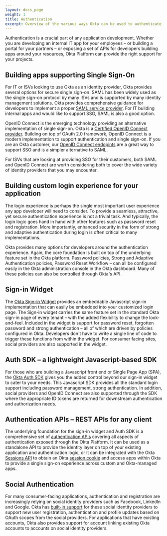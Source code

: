 ```yaml
---
layout: docs_page
weight: 1
title: Authentication
excerpt: Overview of the various ways Okta can be used to authenticate users depending on your needs.
---
```


Authentication is a crucial part of any application development.  Whether you are developing an internal IT app for your employees – or building a portal for your partners – or exposing a set of APIs for developers building apps around your resources, Okta Platform can provide the right support for your projects.

## Building apps supporting Single Sign-On

For IT or ISVs looking to use Okta as an identity provider, Okta
provides several options for secure single sign-on.  SAML has been
widely used as the single sign-on protocol by many ISVs and is
supported by many identity management solutions.  Okta provides
comprehensive guidance for developers to implement a proper
[SAML service provider](/docs/guides/saml_guidance.html).
For IT building internal apps and would like to support SSO, SAML is
also a good option.

OpenID Connect is the emerging technology providing an alternative
implementation of single sign-on.
Okta is a [Certified OpenID Connect provider](http://openid.net/certification/).
Building on top of OAuth 2.0 framework, OpenID Connect is a modern
implementation to support authentication and single sign-on.  If you
are an Okta customer, our [OpenID Connect endopints](/docs/api/resources/oidc.html) are a great way to support SSO and
is a simpler alternative to SAML.

For ISVs that are looking at providing SSO for their customers, both
SAML and OpenID Connect are worth considering both to cover the
wide variety of identity providers that you may encounter.

## Building custom login experience for your application

The login experience is perhaps the single most important user
experience any app developer will need to consider.  To provide a
seamless, attractive, yet secure authentication experience is not a
trivial task.  And typically, the login logic goes hand in hand with
other features such as password reset and registration.  More
importantly, enhanced security in the form of strong and adaptive
authentication during login is often critical to many implementations.

Okta provides many options for developers around the authentication
experience.  Again, the core foundation is built on top of the
underlying feature set in the Okta platform.  Password policies,
Strong and Adaptive Authentication policies, Password Reset Workflow –
can all be configured easily in the Okta administration console in the Okta dashboard.
 Many of these policies can also be controlled through Okta's API.

## Sign-in Widget

The [Okta Sign-in Widget](/code/javascript/okta_sign-in_widget.html)
provides an embeddable Javascript sign-in implementation that can
easily be embedded into your customized login page.  The Sign-in
widget carries the same feature set in the standard Okta sign-in page
of every tenant – with the added flexibility to change the
look-and-feel.  Included in the widget is support for password reset,
forgotten password and strong authentication – all of which are  driven
by policies configured in Okta.  Developers don't have to write a
single line of code to trigger these functions from within the widget.
For consumer facing sites, social providers are also supported in the
widget.

## Auth SDK – a lightweight Javascript-based SDK

For those who are building a Javascript front end or Single Page App
(SPA), the [Okta Auth SDK](/code/javascript/okta_auth_sdk)
gives you the added control beyond our sign-in widget to cater to your
needs.  This Javascript SDK provides all the standard login support
including password management, strong authentication.  In addition,
social providers and OpenID Connect are also supported through the SDK where
the appropriate ID tokens are returned for downstream authentication
and authorization needs.

## Authentication APIs – REST APIs for any client

The underlying foundation for the sign-in widget and Auth SDK is a
comprehensive set of [authentication APIs](/docs/api/resources/authn.html) covering all aspects of
authentication exposed through the Okta Platform.  It can be used as a
standalone API to provide the identity layer on top of your existing
application and authentication logic, or it can be integrated with the
Okta [Sessions API](/docs/api/resources/sessions.html) to obtain an Okta [session cookie](/use_cases/authentication/session_cookie) and access apps within Okta to provide a single sign-on experience across custom and Okta-managed apps.

## Social Authentication

For many consumer-facing applications, authentication and registration
are increasingly relying on social identity providers such as
Facebook, LinkedIn and Google. Okta has [built-in support](docs/api/resources/social_authentication.html) for these
social identity providers to support new user registration,
authentication and profile updates based on OAuth scopes from the
social providers.  For applications that have existing accounts, Okta
also provides support for account linking existing Okta accounts to
accounts on social identity providers.

